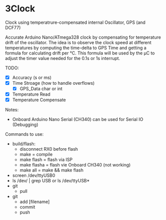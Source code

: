 # 3Clock
Clock using temperatrure-compensated internal Oscillator, GPS (and DCF77)  

Accurate Arduino Nano/ATmega328 clock by compensating for temperature drift of the oscillator. The idea is to observe the clock speed at different temperatures by computing the time-delta to GPS Time and getting a formula for calculating drift per °C. This formula will be used by the µC to adjust the timer value needed for the 0.1s or 1s interrupt.

TODO:
- [x] Accuracy (s or ms)
- [x] Time Stroage (how to handle overflows)
  - [x] GPS_Data char or int
- [x] Temperature Read
- [x] Temperature Compensate

Notes:
* Onboard Arduino Nano Serial (CH340) can be used for Serial IO (Debugging)


Commands to use:
* build/flash:
  * disconnect RX0 before flash
  * make = compile
  * make flash = flash via ISP
  * make flasha = flash vie Onboard CH340 (not working)
  * make all = make && make flash
* screen /dev/ttyUSB0
* ls /dev/ | grep USB or ls /dev/ttyUSB*
* git
  * pull
* git
  * add [filename]
  * commit
  * push


